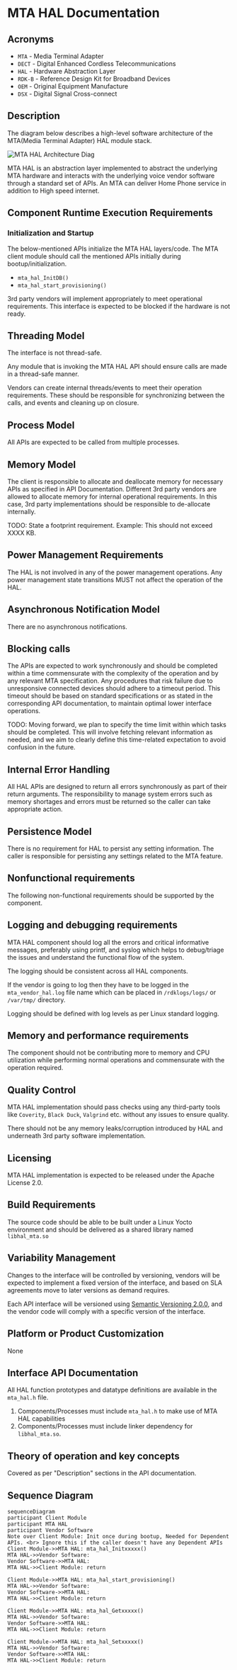 # MTA HAL Documentation

## Acronyms

- `MTA` \- Media Terminal Adapter
- `DECT` \- Digital Enhanced Cordless Telecommunications
- `HAL` \- Hardware Abstraction Layer
- `RDK-B` \- Reference Design Kit for Broadband Devices
- `OEM` \- Original Equipment Manufacture
- `DSX` \- Digital Signal Cross-connect

## Description

The diagram below describes a high-level software architecture of the MTA(Media Terminal Adapter) HAL module stack.

![MTA HAL Architecture Diag](images/mta_hal_architecture.png)

MTA HAL is an abstraction layer implemented to abstract the underlying MTA hardware and interacts with the underlying voice vendor software through a standard set of APIs. An MTA can deliver Home Phone service in addition to High speed internet.

## Component Runtime Execution Requirements

### Initialization and Startup

The below-mentioned APIs initialize the MTA HAL layers/code. The MTA client module should call the mentioned APIs initially during bootup/initialization.

- `mta_hal_InitDB()`
- `mta_hal_start_provisioning()`

3rd party vendors will implement appropriately to meet operational requirements. This interface is expected to be blocked if the hardware is not ready.

## Threading Model

The interface is not thread-safe.

Any module that is invoking the MTA HAL API should ensure calls are made in a thread-safe manner.

Vendors can create internal threads/events to meet their operation requirements. These should be responsible for synchronizing between the calls, and events and cleaning up on closure.

## Process Model

All APIs are expected to be called from multiple processes.

## Memory Model

The client is responsible to allocate and deallocate memory for necessary APIs as specified in API Documentation.
Different 3rd party vendors are allowed to allocate memory for internal operational requirements. In this case, 3rd party implementations should be responsible to de-allocate internally.

TODO: State a footprint requirement. Example: This should not exceed XXXX KB.

## Power Management Requirements

The HAL is not involved in any of the power management operations.
Any power management state transitions MUST not affect the operation of the HAL.

## Asynchronous Notification Model

There are no asynchronous notifications.

## Blocking calls

The APIs are expected to work synchronously and should be completed within a time commensurate with the complexity of the operation and by any relevant MTA specification. Any procedures that risk failure due to unresponsive connected devices should adhere to a timeout period. This timeout should be based on standard specifications or as stated in the corresponding API documentation, to maintain optimal lower interface operations.

TODO: Moving forward, we plan to specify the time limit within which tasks should be completed. This will involve fetching relevant information as needed, and we aim to clearly define this time-related expectation to avoid confusion in the future.

## Internal Error Handling

All HAL APIs are designed to return all errors synchronously as part of their return arguments. The responsibility to manage system errors such as memory shortages and errors must be returned so the caller can take appropriate action.

## Persistence Model

There is no requirement for HAL to persist any setting information. The caller is responsible for persisting any settings related to the MTA feature.

## Nonfunctional requirements

The following non-functional requirements should be supported by the component.

## Logging and debugging requirements

MTA HAL component should log all the errors and critical informative messages, preferably using printf, and syslog which helps to debug/triage the issues and understand the functional flow of the system.

The logging should be consistent across all HAL components.

If the vendor is going to log then they have to be logged in the `mta_vendor_hal.log` file name which can be placed in `/rdklogs/logs/` or `/var/tmp/` directory.

Logging should be defined with log levels as per Linux standard logging.

## Memory and performance requirements

The component should not be contributing more to memory and CPU utilization while performing normal operations and commensurate with the operation required.

## Quality Control

MTA HAL implementation should pass checks using any third-party tools like `Coverity`, `Black Duck`, `Valgrind` etc. without any issues to ensure quality.

There should not be any memory leaks/corruption introduced by HAL and underneath 3rd party software implementation.

## Licensing

MTA HAL implementation is expected to be released under the Apache License 2.0.

## Build Requirements

The source code should be able to be built under a Linux Yocto environment and should be delivered as a shared library named `libhal_mta.so`

## Variability Management

Changes to the interface will be controlled by versioning, vendors will be expected to implement a fixed version of the interface, and based on SLA agreements move to later versions as demand requires.

Each API interface will be versioned using [Semantic Versioning 2.0.0](https://semver.org/), and the vendor code will comply with a specific version of the interface.

## Platform or Product Customization

None

## Interface API Documentation

All HAL function prototypes and datatype definitions are available in the `mta_hal.h` file.
  1.  Components/Processes must include `mta_hal.h` to make use of MTA HAL capabilities
  2.  Components/Processes must include linker dependency for `libhal_mta.so`.

## Theory of operation and key concepts

Covered as per "Description" sections in the API documentation.

## Sequence Diagram

```mermaid
sequenceDiagram
participant Client Module
participant MTA HAL
participant Vendor Software
Note over Client Module: Init once during bootup, Needed for Dependent APIs. <br> Ignore this if the caller doesn't have any Dependent APIs
Client Module->>MTA HAL: mta_hal_Initxxxxx()
MTA HAL->>Vendor Software: 
Vendor Software->>MTA HAL: 
MTA HAL->>Client Module: return

Client Module->>MTA HAL: mta_hal_start_provisioning()
MTA HAL->>Vendor Software: 
Vendor Software->>MTA HAL: 
MTA HAL->>Client Module: return

Client Module->>MTA HAL: mta_hal_Getxxxxx()
MTA HAL->>Vendor Software: 
Vendor Software->>MTA HAL: 
MTA HAL->>Client Module: return

Client Module->>MTA HAL: mta_hal_Setxxxxx()
MTA HAL->>Vendor Software: 
Vendor Software->>MTA HAL: 
MTA HAL->>Client Module: return
```
